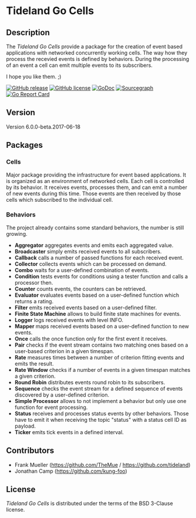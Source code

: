 # Tideland Go Cells

## Description

The *Tideland Go Cells* provide a package for the creation of event based
applications with networked concurrently working cells. The way how they
process the recevied events is defined by behaviors. During the processing
of an event a cell can emit multiple events to its subscribers.

I hope you like them. ;)

[![GitHub release](https://img.shields.io/github/release/tideland/gocells.svg)](https://github.com/tideland/gocells)
[![GitHub license](https://img.shields.io/badge/license-New%20BSD-blue.svg)](https://raw.githubusercontent.com/tideland/gocells/master/LICENSE)
[![GoDoc](https://godoc.org/github.com/tideland/gocells?status.svg)](https://godoc.org/github.com/tideland/gocells)
[![Sourcegraph](https://sourcegraph.com/github.com/tideland/gocells/-/badge.svg)](https://sourcegraph.com/github.com/tideland/gocells?badge)
[![Go Report Card](https://goreportcard.com/badge/github.com/tideland/gocells)](https://goreportcard.com/report/github.com/tideland/gocells)

## Version

Version 6.0.0-beta.2017-06-18

## Packages

### Cells

Major package providing the infrastructure for event based applications. It
is organized as an environment of networked cells. Each cell is controlled
by its behavior. It receives events, processes them, and can emit a number
of new events during this time. Those events are then received by those
cells which subscribed to the individual cell.

### Behaviors

The project already contains some standard behaviors, the number is
still growing.

- **Aggregator** aggregates events and emits each aggregated value.
- **Broadcaster** simply emits received events to all subscribers.
- **Callback** calls a number of passed functions for each received event.
- **Collector** collects events which can be processed on demand.
- **Combo** waits for a user-defined combination of events.
- **Condition** tests events for conditions using a tester function
  and calls a processor then.
- **Counter** counts events, the counters can be retrieved.
- **Evaluator** evaluates events based on a user-defined function which
  returns a rating.
- **Filter** emits received events based on a user-defined filter.
- **Finite State Machine** allows to build finite state machines for events.
- **Logger** logs received events with level INFO.
- **Mapper** maps received events based on a user-defined function to new events.
- **Once** calls the once function only for the first event it receives.
- **Pair** checks if the event stream contains two matching ones based on a
  user-based criterion in a given timespan.
- **Rate** measures times between a number of criterion fitting events and
  emits the result.
- **Rate Window** checks if a number of events in a given timespan matches
  a given criterion.
- **Round Robin** distributes events round robin to its subscribers.
- **Sequence** checks the event stream for a defined sequence of events
  discovered by a user-defined criterion.
- **Simple Processor** allows to not implement a behavior but only use
  one function for event processing.
- **Status** receives and processes status events by other behaviors.
  Those have to emit it when receiving the topic "status" with a status
  cell ID as payload.
- **Ticker** emits tick events in a defined interval.

## Contributors

- Frank Mueller (https://github.com/TheMue / https://github.com/tideland)
- Jonathan Camp (https://github.com/kung-foo)

## License

*Tideland Go Cells* is distributed under the terms of the BSD 3-Clause license.

